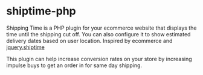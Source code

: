 # shiptime-php
Shipping Time is a PHP plugin for your ecommerce website that displays the time until the shipping cut off. You can also configure it to show estimated delivery dates based on user location. Inspired by ecommerce and [jquery.shiptime](https://github.com/danecando/jquery.shiptime)

This plugin can help increase conversion rates on your store by increasing impulse buys to get an order in for same day shipping.

